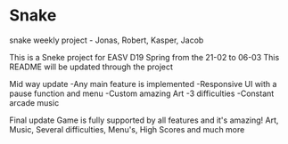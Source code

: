 # Snake
snake weekly project - Jonas, Robert, Kasper, Jacob

This is a Sneke project for EASV D19 Spring from the 21-02 to 06-03
This README will be updated through the project

Mid way update
-Any main feature is implemented
-Responsive UI with a pause function and menu
-Custom amazing Art
-3 difficulties
-Constant arcade music

Final update 
Game is fully supported by all features and it's amazing!
Art, Music, Several difficulties, Menu's, High Scores and much more
